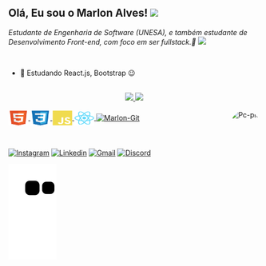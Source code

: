 <h2>Olá, Eu sou o Marlon Alves! 
<img src="https://media.giphy.com/media/12oufCB0MyZ1Go/giphy.gif" width="50"></h2>
<p><em>Estudante de Engenharia de Software (UNESA), e também estudante de Desenvolvimento Front-end, com foco em ser fullstack.🚀 <img src="https://media.giphy.com/media/WUlplcMpOCEmTGBtBW/giphy.gif" width="30"> 
</em></p><br>
<ul dir="auto">
<li><g-emoji class="g-emoji" alias="seedling" fallback-src="https://github.githubassets.com/images/icons/emoji/unicode/1f331.png">🌱</g-emoji> Estudando React.js, Bootstrap 😉 </li>
</ul><br>

<div align="center">
  <a href="https://github.com/marlonalvees">
  <img height="150em" src="https://github-readme-stats.vercel.app/api?username=marlonalvees&show_icons=true&theme=dracula&include_all_commits=true&count_private=true"/>
  <img height="150em" src="https://github-readme-stats.vercel.app/api/top-langs/?username=marlonalvees&layout=compact&langs_count=7&theme=dracula"/>
</div>
<div style="display: inline_block"><br>
  <img align="center" alt="Marlon-HTML" height="30" width="40" src="https://raw.githubusercontent.com/devicons/devicon/master/icons/html5/html5-original.svg">
  <img align="center" alt="Marlon-CSS" height="30" width="40" src="https://raw.githubusercontent.com/devicons/devicon/master/icons/css3/css3-original.svg">
  <img align="center" alt="Marlon-Js" height="30" width="40" src="https://raw.githubusercontent.com/devicons/devicon/master/icons/javascript/javascript-plain.svg">
  <img align="center" alt="Marlon-React" height="30" width="40" src="https://raw.githubusercontent.com/devicons/devicon/master/icons/react/react-original.svg">
  <img align="center" alt="Marlon-Git" height="30" width="40" src="https://cdn.jsdelivr.net/gh/devicons/devicon/icons/git/git-original.svg">
  <img align="right" alt="Pc-pic" height="150" style="border-radius:50px;" src="https://raw.githubusercontent.com/MicaelliMedeiros/micaellimedeiros/master/image/computer-illustration.png">
</div>
  <br>
  
  ##
 
[![Instagram](https://img.shields.io/badge/Instagram-E4405F?style=for-the-badge&logo=instagram&logoColor=white)](https://www.instagram.com/mbjj_81/)
[![Linkedin](https://img.shields.io/badge/LinkedIn-0077B5?style=for-the-badge&logo=linkedin&logoColor=white)](https://www.linkedin.com/in/marlon-alves-2ab4b1245/)
[![Gmail](https://img.shields.io/badge/-Gmail-%23333?style=for-the-badge&logo=gmail&logoColor=white)](mailto:marlonalves.dev@gmail.com)
[![Discord](https://img.shields.io/badge/Discord-7289DA?style=for-the-badge&logo=discord&logoColor=white)](https://discord.gg/sHFyKN)

<p dir="auto"><a target="_blank" rel="noopener noreferrer" href="https://github.com/rafaballerini/rafaballerini/blob/output/github-contribution-grid-snake.svg"><img src="https://github.com/rafaballerini/rafaballerini/raw/output/github-contribution-grid-snake.svg" alt="Snake animation" style="max-width: 100%;"></a></p>

